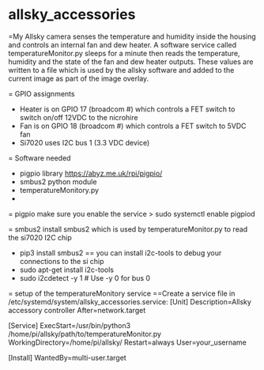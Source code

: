 # allsky_accessories
=My Allsky camera senses the temperature and humidity inside the housing and controls an internal fan and dew heater.
A software service called temperatureMonitor.py sleeps for a minute then reads the temperature, humidity and the state of the fan and dew heater outputs. These values are written to a file which is used by the allsky software and added to the current image as part of the image overlay.

= GPIO assignments 
* Heater is on GPIO 17 (broadcom #) which controls a FET switch to switch on/off 12VDC to the nicrohire
* Fan is on GPIO 18 (broadcom #) which controls a FET switch to 5VDC fan 
* Si7020 uses I2C bus 1 (3.3 VDC device)

= Software needed
* pigpio library https://abyz.me.uk/rpi/pigpio/
* smbus2 python module
* temperatureMonitory.py 
* 

= pigpio
make sure you enable the service > sudo systemctl enable pigpiod 

= smbus2 
install smbus2 which is used by temperatureMonitor.py to read the si7020 I2C chip
* pip3 install smbus2
== you can install i2c-tools to debug your connections to the si chip
* sudo apt-get install i2c-tools
* sudo i2cdetect -y 1   # Use -y 0 for bus 0

= setup of the temperatureMonitory service
==Create a service file in /etc/systemd/system/allsky_accessories.service:
[Unit]
Description=Allsky accessory controller
After=network.target

[Service]
ExecStart=/usr/bin/python3 /home/pi/allsky/path/to/temperatureMonitor.py
WorkingDirectory=/home/pi/allsky/
Restart=always
User=your_username

[Install]
WantedBy=multi-user.target





